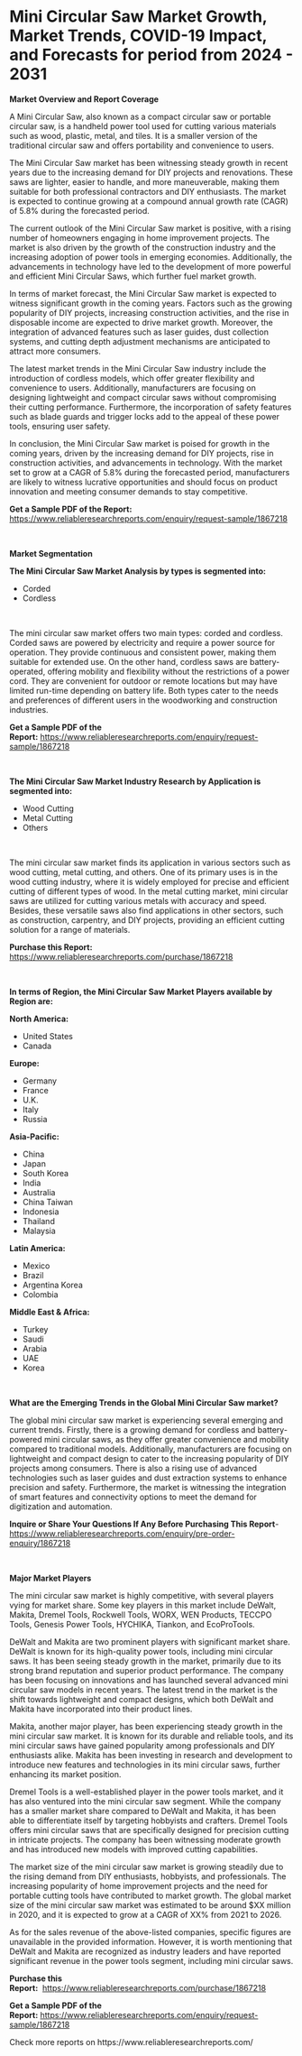 <p><h1>Mini Circular Saw Market Growth, Market Trends, COVID-19 Impact, and Forecasts for period from 2024 - 2031</h1></p><p><strong>Market Overview and Report Coverage</strong></p>
<p><p>A Mini Circular Saw, also known as a compact circular saw or portable circular saw, is a handheld power tool used for cutting various materials such as wood, plastic, metal, and tiles. It is a smaller version of the traditional circular saw and offers portability and convenience to users.</p><p>The Mini Circular Saw market has been witnessing steady growth in recent years due to the increasing demand for DIY projects and renovations. These saws are lighter, easier to handle, and more maneuverable, making them suitable for both professional contractors and DIY enthusiasts. The market is expected to continue growing at a compound annual growth rate (CAGR) of 5.8% during the forecasted period.</p><p>The current outlook of the Mini Circular Saw market is positive, with a rising number of homeowners engaging in home improvement projects. The market is also driven by the growth of the construction industry and the increasing adoption of power tools in emerging economies. Additionally, the advancements in technology have led to the development of more powerful and efficient Mini Circular Saws, which further fuel market growth.</p><p>In terms of market forecast, the Mini Circular Saw market is expected to witness significant growth in the coming years. Factors such as the growing popularity of DIY projects, increasing construction activities, and the rise in disposable income are expected to drive market growth. Moreover, the integration of advanced features such as laser guides, dust collection systems, and cutting depth adjustment mechanisms are anticipated to attract more consumers.</p><p>The latest market trends in the Mini Circular Saw industry include the introduction of cordless models, which offer greater flexibility and convenience to users. Additionally, manufacturers are focusing on designing lightweight and compact circular saws without compromising their cutting performance. Furthermore, the incorporation of safety features such as blade guards and trigger locks add to the appeal of these power tools, ensuring user safety.</p><p>In conclusion, the Mini Circular Saw market is poised for growth in the coming years, driven by the increasing demand for DIY projects, rise in construction activities, and advancements in technology. With the market set to grow at a CAGR of 5.8% during the forecasted period, manufacturers are likely to witness lucrative opportunities and should focus on product innovation and meeting consumer demands to stay competitive.</p></p>
<p><strong>Get a Sample PDF of the Report:</strong> <a href="https://www.reliableresearchreports.com/enquiry/request-sample/1867218">https://www.reliableresearchreports.com/enquiry/request-sample/1867218</a></p>
<p>&nbsp;</p>
<p><strong>Market Segmentation</strong></p>
<p><strong>The Mini Circular Saw Market Analysis by types is segmented into:</strong></p>
<p><ul><li>Corded</li><li>Cordless</li></ul></p>
<p>&nbsp;</p>
<p><p>The mini circular saw market offers two main types: corded and cordless. Corded saws are powered by electricity and require a power source for operation. They provide continuous and consistent power, making them suitable for extended use. On the other hand, cordless saws are battery-operated, offering mobility and flexibility without the restrictions of a power cord. They are convenient for outdoor or remote locations but may have limited run-time depending on battery life. Both types cater to the needs and preferences of different users in the woodworking and construction industries.</p></p>
<p><strong>Get a Sample PDF of the Report:</strong>&nbsp;<a href="https://www.reliableresearchreports.com/enquiry/request-sample/1867218">https://www.reliableresearchreports.com/enquiry/request-sample/1867218</a></p>
<p>&nbsp;</p>
<p><strong>The Mini Circular Saw Market Industry Research by Application is segmented into:</strong></p>
<p><ul><li>Wood Cutting</li><li>Metal Cutting</li><li>Others</li></ul></p>
<p>&nbsp;</p>
<p><p>The mini circular saw market finds its application in various sectors such as wood cutting, metal cutting, and others. One of its primary uses is in the wood cutting industry, where it is widely employed for precise and efficient cutting of different types of wood. In the metal cutting market, mini circular saws are utilized for cutting various metals with accuracy and speed. Besides, these versatile saws also find applications in other sectors, such as construction, carpentry, and DIY projects, providing an efficient cutting solution for a range of materials.</p></p>
<p><strong>Purchase this Report:</strong>&nbsp; <a href="https://www.reliableresearchreports.com/purchase/1867218">https://www.reliableresearchreports.com/purchase/1867218</a></p>
<p>&nbsp;</p>
<p><strong>In terms of Region, the Mini Circular Saw Market Players available by Region are:</strong></p>
<p>
    <p> <strong> North America: </strong>
        <ul>
            <li>United States</li>
            <li>Canada</li>
        </ul>
        </p> 
    <p> <strong> Europe: </strong>
        <ul>
            <li>Germany</li>
            <li>France</li>
            <li>U.K.</li>
            <li>Italy</li>
            <li>Russia</li>
        </ul>
        </p> 
    <p> <strong> Asia-Pacific: </strong>
        <ul>
            <li>China</li>
            <li>Japan</li>
            <li>South Korea</li>
            <li>India</li>
            <li>Australia</li>
            <li>China Taiwan</li>
            <li>Indonesia</li>
            <li>Thailand</li>
            <li>Malaysia</li>
        </ul>
        </p> 
    <p> <strong> Latin America: </strong>
        <ul>
            <li>Mexico</li>
            <li>Brazil</li>
            <li>Argentina Korea</li>
            <li>Colombia</li>
        </ul>
        </p> 
    <p> <strong> Middle East & Africa: </strong>
        <ul>
            <li>Turkey</li>
            <li>Saudi</li>
            <li>Arabia</li>
            <li>UAE</li>
            <li>Korea</li>
        </ul>
    </p>
    </p>
<p>&nbsp;</p>
<p><strong>What are the Emerging Trends in the Global Mini Circular Saw market?</strong></p>
<p><p>The global mini circular saw market is experiencing several emerging and current trends. Firstly, there is a growing demand for cordless and battery-powered mini circular saws, as they offer greater convenience and mobility compared to traditional models. Additionally, manufacturers are focusing on lightweight and compact design to cater to the increasing popularity of DIY projects among consumers. There is also a rising use of advanced technologies such as laser guides and dust extraction systems to enhance precision and safety. Furthermore, the market is witnessing the integration of smart features and connectivity options to meet the demand for digitization and automation.</p></p>
<p><strong>Inquire or Share Your Questions If Any Before Purchasing This Report</strong>- <a href="https://www.reliableresearchreports.com/enquiry/pre-order-enquiry/1867218">https://www.reliableresearchreports.com/enquiry/pre-order-enquiry/1867218</a></p>
<p>&nbsp;</p>
<p><strong>Major Market Players</strong></p>
<p><p>The mini circular saw market is highly competitive, with several players vying for market share. Some key players in this market include DeWalt, Makita, Dremel Tools, Rockwell Tools, WORX, WEN Products, TECCPO Tools, Genesis Power Tools, HYCHIKA, Tiankon, and EcoProTools.</p><p>DeWalt and Makita are two prominent players with significant market share. DeWalt is known for its high-quality power tools, including mini circular saws. It has been seeing steady growth in the market, primarily due to its strong brand reputation and superior product performance. The company has been focusing on innovations and has launched several advanced mini circular saw models in recent years. The latest trend in the market is the shift towards lightweight and compact designs, which both DeWalt and Makita have incorporated into their product lines.</p><p>Makita, another major player, has been experiencing steady growth in the mini circular saw market. It is known for its durable and reliable tools, and its mini circular saws have gained popularity among professionals and DIY enthusiasts alike. Makita has been investing in research and development to introduce new features and technologies in its mini circular saws, further enhancing its market position.</p><p>Dremel Tools is a well-established player in the power tools market, and it has also ventured into the mini circular saw segment. While the company has a smaller market share compared to DeWalt and Makita, it has been able to differentiate itself by targeting hobbyists and crafters. Dremel Tools offers mini circular saws that are specifically designed for precision cutting in intricate projects. The company has been witnessing moderate growth and has introduced new models with improved cutting capabilities.</p><p>The market size of the mini circular saw market is growing steadily due to the rising demand from DIY enthusiasts, hobbyists, and professionals. The increasing popularity of home improvement projects and the need for portable cutting tools have contributed to market growth. The global market size of the mini circular saw market was estimated to be around $XX million in 2020, and it is expected to grow at a CAGR of XX% from 2021 to 2026.</p><p>As for the sales revenue of the above-listed companies, specific figures are unavailable in the provided information. However, it is worth mentioning that DeWalt and Makita are recognized as industry leaders and have reported significant revenue in the power tools segment, including mini circular saws.</p></p>
<p><strong>Purchase this Report:</strong>&nbsp;&nbsp;<a href="https://www.reliableresearchreports.com/purchase/1867218">https://www.reliableresearchreports.com/purchase/1867218</a></p>
<p></p>
<p><strong>Get a Sample PDF of the Report:</strong>&nbsp;<a href="https://www.reliableresearchreports.com/enquiry/request-sample/1867218">https://www.reliableresearchreports.com/enquiry/request-sample/1867218</a></p>
<p>Check more reports on https://www.reliableresearchreports.com/</p>